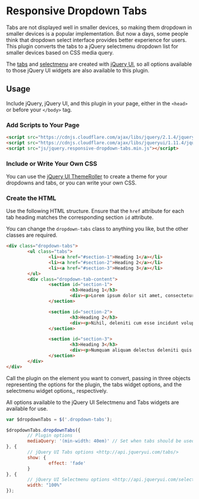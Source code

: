 # Responsive Dropdown Tabs

Tabs are not displayed well in smaller devices, so making them dropdown in smaller
devices is a popular implementation. But now a days, some people think that dropdown
select interface provides better experience for users. This plugin converts the tabs
to a jQuery selectmenu dropdown list for smaller devices based on CSS media query. 

The [tabs](http://api.jqueryui.com/tabs/) and
[selectmenu](http://api.jqueryui.com/selectmenu/) are created with
[jQuery UI](http://jqueryui.com), so all options available to those jQuery UI
widgets are also available to this plugin.

## Usage

Include jQuery, jQuery UI, and this plugin in your page, either in the `<head>` or before your
`</body>` tag.

### Add Scripts to Your Page

```html
<script src="https://cdnjs.cloudflare.com/ajax/libs/jquery/2.1.4/jquery.min.js"></script>
<script src="https://cdnjs.cloudflare.com/ajax/libs/jqueryui/1.11.4/jquery-ui.min.js"></script>
<script src="js/jquery.responsive-dropdown-tabs.min.js"></script>
```

### Include or Write Your Own CSS

You can use the [jQuery UI ThemeRoller](http://jqueryui.com/themeroller/) to
create a theme for your dropdowns and tabs, or you can write your own CSS.

### Create the HTML

Use the following HTML structure. Ensure that the `href` attribute for each tab
heading matches the corresponding section `id` attribute. 

You can change the `dropdown-tabs` class to anything you like, but the other
classes are required.

```html
<div class="dropdown-tabs">               
        <ul class="tabs">
                <li><a href="#section-1">Heading 1</a></li>
                <li><a href="#section-2">Heading 2</a></li>
                <li><a href="#section-3">Heading 3</a></li>
        </ul>              
        <div class="dropdown-tab-content">
                <section id="section-1">
                        <h3>Heading 1</h3>
                        <div><p>Lorem ipsum dolor sit amet, consectetur adipisicing elit. Atque velit unde, porro sint iusto perferendis quisquam similique impedit consequatur mollitia, veritatis. Possimus officia, quaerat assumenda!</p></div>
                </section>

                <section id="section-2">
                        <h3>Heading 2</h3>
                        <div><p>Nihil, deleniti cum esse incidunt voluptatibus corporis, libero, sapiente voluptates non ut autem dolorum ullam commodi ipsam! Dolores quasi voluptate cum dolore quia nemo, at?</p></div>
                </section>

                <section id="section-3">
                        <h3>Heading 3</h3>
                        <div><p>Numquam aliquam delectus deleniti quis repellendus alias laboriosam ipsum atque accusantium! Reiciendis obcaecati cupiditate repellat ipsam suscipit necessitatibus sunt eaque et laudantium eligendi, laborum distinctio.</p></div>
                </section>
        </div>
</div>
```

Call the plugin on the element you want to convert, passing in three objects
representing the options for the plugin, the
tabs widget options, and the selectmenu widget options,, respectively.

All options available to the jQuery UI Selectmenu and Tabs widgets are available
for use.

```javascript
var $dropdownTabs = $('.dropdown-tabs');

$dropdownTabs.dropdownTabs({
        // Plugin options
        mediaQuery: '(min-width: 40em)' // Set when tabs should be used instead of accordion
}, {
        // jQuery UI Tabs options <http://api.jqueryui.com/tabs/>
        show: {
                effect: 'fade'
        }
}, {
        // jQuery UI Selectmenu options <http://api.jqueryui.com/selectmenu/>
        width: "100%"
});
```
